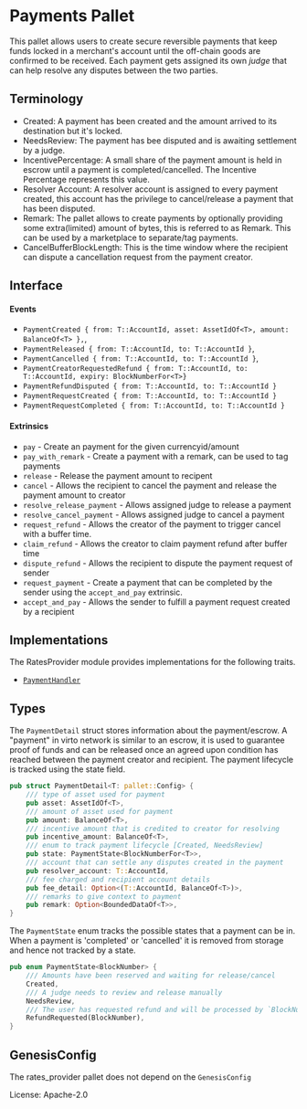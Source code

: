 # Payments Pallet

This pallet allows users to create secure reversible payments that keep funds locked in a merchant's account until the off-chain goods are confirmed to be received. Each payment gets assigned its own *judge* that can help resolve any disputes between the two parties.

## Terminology

- Created: A payment has been created and the amount arrived to its destination but it's locked.
- NeedsReview: The payment has bee disputed and is awaiting settlement by a judge.
- IncentivePercentage: A small share of the payment amount is held in escrow until a payment is completed/cancelled. The Incentive Percentage represents this value.
- Resolver Account: A resolver account is assigned to every payment created, this account has the privilege to cancel/release a payment that has been disputed.
- Remark: The pallet allows to create payments by optionally providing some extra(limited) amount of bytes, this is referred to as Remark. This can be used by a marketplace to separate/tag payments.
- CancelBufferBlockLength: This is the time window where the recipient can dispute a cancellation request from the payment creator.

## Interface

#### Events

- `PaymentCreated { from: T::AccountId, asset: AssetIdOf<T>, amount: BalanceOf<T> },`,
- `PaymentReleased { from: T::AccountId, to: T::AccountId }`,
- `PaymentCancelled { from: T::AccountId, to: T::AccountId }`,
- `PaymentCreatorRequestedRefund { from: T::AccountId, to: T::AccountId, expiry: BlockNumberFor<T>}`
- `PaymentRefundDisputed { from: T::AccountId, to: T::AccountId }`
- `PaymentRequestCreated { from: T::AccountId, to: T::AccountId }`
- `PaymentRequestCompleted { from: T::AccountId, to: T::AccountId }`

#### Extrinsics

- `pay` - Create an payment for the given currencyid/amount
- `pay_with_remark` - Create a payment with a remark, can be used to tag payments
- `release` - Release the payment amount to recipent
- `cancel` - Allows the recipient to cancel the payment and release the payment amount to creator
- `resolve_release_payment` - Allows assigned judge to release a payment
- `resolve_cancel_payment` - Allows assigned judge to cancel a payment
- `request_refund` - Allows the creator of the payment to trigger cancel with a buffer time.
- `claim_refund` - Allows the creator to claim payment refund after buffer time
- `dispute_refund` - Allows the recipient to dispute the payment request of sender
- `request_payment` - Create a payment that can be completed by the sender using the `accept_and_pay` extrinsic.
- `accept_and_pay` - Allows the sender to fulfill a payment request created by a recipient

## Implementations

The RatesProvider module provides implementations for the following traits.
- [`PaymentHandler`](./src/types.rs)

## Types

The `PaymentDetail` struct stores information about the payment/escrow. A "payment" in virto network is similar to an escrow, it is used to guarantee proof of funds and can be released once an agreed upon condition has reached between the payment creator and recipient. The payment lifecycle is tracked using the state field.

```rust
pub struct PaymentDetail<T: pallet::Config> {
	/// type of asset used for payment
	pub asset: AssetIdOf<T>,
	/// amount of asset used for payment
	pub amount: BalanceOf<T>,
	/// incentive amount that is credited to creator for resolving
	pub incentive_amount: BalanceOf<T>,
	/// enum to track payment lifecycle [Created, NeedsReview]
	pub state: PaymentState<BlockNumberFor<T>>,
	/// account that can settle any disputes created in the payment
	pub resolver_account: T::AccountId,
	/// fee charged and recipient account details
	pub fee_detail: Option<(T::AccountId, BalanceOf<T>)>,
	/// remarks to give context to payment
	pub remark: Option<BoundedDataOf<T>>,
}
```

The `PaymentState` enum tracks the possible states that a payment can be in. When a payment is 'completed' or 'cancelled' it is removed from storage and hence not tracked by a state.

```rust
pub enum PaymentState<BlockNumber> {
	/// Amounts have been reserved and waiting for release/cancel
	Created,
	/// A judge needs to review and release manually
	NeedsReview,
	/// The user has requested refund and will be processed by `BlockNumber`
	RefundRequested(BlockNumber),
}
```

## GenesisConfig

The rates_provider pallet does not depend on the `GenesisConfig`

License: Apache-2.0
